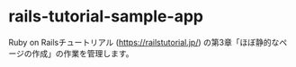 # rails-tutorial-sample-app
Ruby on Railsチュートリアル (https://railstutorial.jp/) の第3章「ほぼ静的なページの作成」の作業を管理します。
